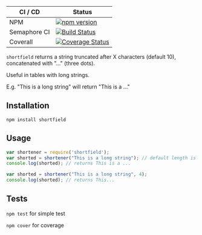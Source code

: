 | CI / CD | Status |
| ------- | ------ |
| NPM | [![npm version](https://badge.fury.io/js/shortfield.svg)](https://badge.fury.io/js/shortfield) |
| Semaphore CI | [![Build Status](https://sineverba.semaphoreci.com/badges/npm-pkg-shortfield/branches/master.svg)](https://sineverba.semaphoreci.com/projects/npm-pkg-shortfield) |
| Coverall | [![Coverage Status](https://coveralls.io/repos/github/sineverba/npm-pkg-shortfield/badge.svg?branch=master)](https://coveralls.io/github/sineverba/npm-pkg-shortfield?branch=master) |

`shortfield` returns a string truncated after X characters (default 10), concatenated with "..." (three dots).

Useful in tables with long strings.

E.g. "This is a long string" will return "This is a ..."

## Installation
`npm install shortfield`

## Usage

```js
var shortener = require('shortfield');
var shorted = shortener("This is a long string"); // default length is 10
console.log(shorted); // returns This is a ...

var shorted = shortener("This is a long string", 4);
console.log(shorted); // returns This...
```

## Tests

`npm test` for simple test

`npm cover` for coverage